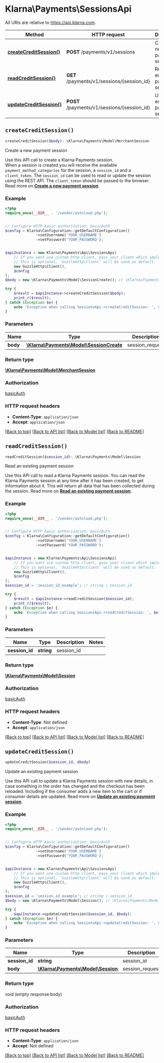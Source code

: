 # Klarna\Payments\SessionsApi

All URIs are relative to https://api.klarna.com.

Method | HTTP request | Description
------------- | ------------- | -------------
[**createCreditSession()**](SessionsApi.md#createCreditSession) | **POST** /payments/v1/sessions | Create a new payment session
[**readCreditSession()**](SessionsApi.md#readCreditSession) | **GET** /payments/v1/sessions/{session_id} | Read an existing payment session
[**updateCreditSession()**](SessionsApi.md#updateCreditSession) | **POST** /payments/v1/sessions/{session_id} | Update an existing payment session


## `createCreditSession()`

```php
createCreditSession($body): \Klarna\Payments\Model\MerchantSession
```

Create a new payment session

Use this API call to create a Klarna Payments session.<br/>When a session is created you will receive the available `payment_method_categories` for the session, a `session_id` and a `client_token`. The `session_id` can be used to read or update the session using the REST API. The `client_token` should be passed to the browser. Read more on **[Create a new payment session](https://docs.klarna.com/klarna-payments/integrate-with-klarna-payments/step-1-initiate-a-payment/)**.

### Example

```php
<?php
require_once(__DIR__ . '/vendor/autoload.php');


// Configure HTTP basic authorization: basicAuth
$config = Klarna\Configuration::getDefaultConfiguration()
              ->setUsername('YOUR_USERNAME')
              ->setPassword('YOUR_PASSWORD');


$apiInstance = new Klarna\Payments\Api\SessionsApi(
    // If you want use custom http client, pass your client which implements `GuzzleHttp\ClientInterface`.
    // This is optional, `GuzzleHttp\Client` will be used as default.
    new GuzzleHttp\Client(),
    $config
);
$body = new \Klarna\Payments\Model\SessionCreate(); // \Klarna\Payments\Model\SessionCreate | session_request

try {
    $result = $apiInstance->createCreditSession($body);
    print_r($result);
} catch (Exception $e) {
    echo 'Exception when calling SessionsApi->createCreditSession: ', $e->getMessage(), PHP_EOL;
}
```

### Parameters

Name | Type | Description  | Notes
------------- | ------------- | ------------- | -------------
 **body** | [**\Klarna\Payments\Model\SessionCreate**](../Model/SessionCreate.md)| session_request |

### Return type

[**\Klarna\Payments\Model\MerchantSession**](../Model/MerchantSession.md)

### Authorization

[basicAuth](../../README.md#basicAuth)

### HTTP request headers

- **Content-Type**: `application/json`
- **Accept**: `application/json`

[[Back to top]](#) [[Back to API list]](../../README.md#endpoints)
[[Back to Model list]](../../README.md#models)
[[Back to README]](../../README.md)

## `readCreditSession()`

```php
readCreditSession($session_id): \Klarna\Payments\Model\Session
```

Read an existing payment session

Use this API call to read a Klarna Payments session. You can read the Klarna Payments session at any time after it has been created, to get information about it. This will return all data that has been collected during the session. Read more on **[Read an existing payment session](https://docs.klarna.com/klarna-payments/other-actions/check-the-details-of-a-payment-session/)**.

### Example

```php
<?php
require_once(__DIR__ . '/vendor/autoload.php');


// Configure HTTP basic authorization: basicAuth
$config = Klarna\Configuration::getDefaultConfiguration()
              ->setUsername('YOUR_USERNAME')
              ->setPassword('YOUR_PASSWORD');


$apiInstance = new Klarna\Payments\Api\SessionsApi(
    // If you want use custom http client, pass your client which implements `GuzzleHttp\ClientInterface`.
    // This is optional, `GuzzleHttp\Client` will be used as default.
    new GuzzleHttp\Client(),
    $config
);
$session_id = 'session_id_example'; // string | session_id

try {
    $result = $apiInstance->readCreditSession($session_id);
    print_r($result);
} catch (Exception $e) {
    echo 'Exception when calling SessionsApi->readCreditSession: ', $e->getMessage(), PHP_EOL;
}
```

### Parameters

Name | Type | Description  | Notes
------------- | ------------- | ------------- | -------------
 **session_id** | **string**| session_id |

### Return type

[**\Klarna\Payments\Model\Session**](../Model/Session.md)

### Authorization

[basicAuth](../../README.md#basicAuth)

### HTTP request headers

- **Content-Type**: Not defined
- **Accept**: `application/json`

[[Back to top]](#) [[Back to API list]](../../README.md#endpoints)
[[Back to Model list]](../../README.md#models)
[[Back to README]](../../README.md)

## `updateCreditSession()`

```php
updateCreditSession($session_id, $body)
```

Update an existing payment session

Use this API call to update a Klarna Payments session with new details, in case something in the order has changed and the checkout has been reloaded. Including if the consumer adds a new item to the cart or if consumer details are updated. Read more on **[Update an existing payment session](https://docs.klarna.com/klarna-payments/other-actions/update-the-cart/)**.

### Example

```php
<?php
require_once(__DIR__ . '/vendor/autoload.php');


// Configure HTTP basic authorization: basicAuth
$config = Klarna\Configuration::getDefaultConfiguration()
              ->setUsername('YOUR_USERNAME')
              ->setPassword('YOUR_PASSWORD');


$apiInstance = new Klarna\Payments\Api\SessionsApi(
    // If you want use custom http client, pass your client which implements `GuzzleHttp\ClientInterface`.
    // This is optional, `GuzzleHttp\Client` will be used as default.
    new GuzzleHttp\Client(),
    $config
);
$session_id = 'session_id_example'; // string | session_id
$body = new \Klarna\Payments\Model\Session(); // \Klarna\Payments\Model\Session | session_request

try {
    $apiInstance->updateCreditSession($session_id, $body);
} catch (Exception $e) {
    echo 'Exception when calling SessionsApi->updateCreditSession: ', $e->getMessage(), PHP_EOL;
}
```

### Parameters

Name | Type | Description  | Notes
------------- | ------------- | ------------- | -------------
 **session_id** | **string**| session_id |
 **body** | [**\Klarna\Payments\Model\Session**](../Model/Session.md)| session_request |

### Return type

void (empty response body)

### Authorization

[basicAuth](../../README.md#basicAuth)

### HTTP request headers

- **Content-Type**: `application/json`
- **Accept**: Not defined

[[Back to top]](#) [[Back to API list]](../../README.md#endpoints)
[[Back to Model list]](../../README.md#models)
[[Back to README]](../../README.md)
